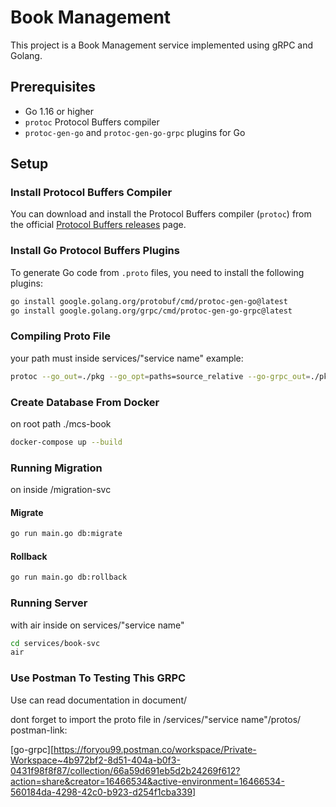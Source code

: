 
# Book Management

This project is a Book Management service implemented using gRPC and Golang.

## Prerequisites

- Go 1.16 or higher
- `protoc` Protocol Buffers compiler
- `protoc-gen-go` and `protoc-gen-go-grpc` plugins for Go

## Setup

### Install Protocol Buffers Compiler

You can download and install the Protocol Buffers compiler (`protoc`) from the official [Protocol Buffers releases](https://github.com/protocolbuffers/protobuf/releases) page.

### Install Go Protocol Buffers Plugins

To generate Go code from `.proto` files, you need to install the following plugins:

```sh
go install google.golang.org/protobuf/cmd/protoc-gen-go@latest
go install google.golang.org/grpc/cmd/protoc-gen-go-grpc@latest
```

### Compiling Proto File
your path must inside services/"service name"
example:

```sh
protoc --go_out=./pkg --go_opt=paths=source_relative --go-grpc_out=./pkg --go-grpc_opt=paths=source_relative protos/book.proto
```

### Create Database From Docker
on root path ./mcs-book

```sh
docker-compose up --build
```

### Running Migration
on inside /migration-svc

#### Migrate
```sh
go run main.go db:migrate
```

#### Rollback
```sh
go run main.go db:rollback
```

### Running Server
with air inside on services/"service name"

```sh
cd services/book-svc
air
```

### Use Postman To Testing This GRPC
Use can read documentation in document/

dont forget to import the proto file in /services/"service name"/protos/
postman-link:

[go-grpc][https://foryou99.postman.co/workspace/Private-Workspace~4b972bf2-8d51-404a-b0f3-0431f98f8f87/collection/66a59d691eb5d2b24269f612?action=share&creator=16466534&active-environment=16466534-560184da-4298-42c0-b923-d254f1cba339]